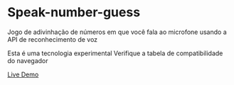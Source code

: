 # Speak-number-guess

Jogo de adivinhação de números em que você fala ao microfone usando a API de reconhecimento de voz
<p>Esta é uma tecnologia experimental
Verifique a tabela de compatibilidade do navegador</p>

<a href="https://speak-number-guesser-185a60.netlify.app/">Live Demo </a>
